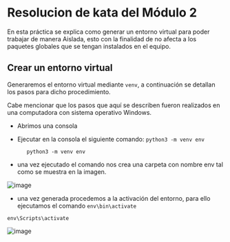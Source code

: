 # Resolucion de kata del Módulo 2

En esta práctica se explica como generar un entorno virtual para poder trabajar de manera Aislada, esto con la finalidad de no afecta a los paquetes globales que se tengan instalados en el equipo.

## Crear un entorno virtual
Generaremos el entorno virtual mediante ``venv``, a continuación se detallan los pasos para dicho procedimiento.

Cabe mencionar que los pasos que aquí se describen fueron realizados en una computadora con sistema operativo Windows.

* Abrimos una consola 
* Ejecutar en la consola el siguiente comando: ``python3 -m venv env``

    ```
       python3 -m venv env 
    ```
* una vez ejecutado el comando nos crea una carpeta con nombre env tal como se muestra en la imagen.

![image](./assets/Comando1.jpg)

* una vez generada procedemos a la activación del entorno, para ello ejecutamos el comando ``env\bin\activate``

```
env\Scripts\activate
```
![image](./assets/Comando2.jpg)

